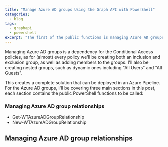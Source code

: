 ```yaml
---
title: "Manage Azure AD groups Using the Graph API with PowerShell"
categories:
  - blog
tags:
  - graphapi
  - powershell
excerpt: "The first of the public functions is managing Azure AD groups, this is a dependency for the Conditional Access policies, so seems a good place to start..."
---
```

Managing Azure AD groups is a dependency for the Conditional Access policies, as for (almost) every policy we'll be creating both an inclusion and exclusion group, as well as adding members to the groups. I'll also be creating nested groups, such as dynamic ones including "All Users" and "All Guests".

This creates a complete solution that can be deployed in an Azure Pipeline. For the Azure AD groups, I'll be covering three main sections in this post, each section contains the public PowerShell functions to be called:

### Managing Azure AD group relationships
- Get-WTAzureADGroupRelationship
- New-WTAzureADGroupRelationship

## Managing Azure AD group relationships
